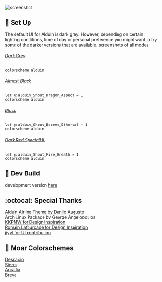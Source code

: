 ![screenshot](https://user-images.githubusercontent.com/11221489/46834965-b52dce80-cd61-11e8-9461-ef54268d295f.png)

:space_invader: Set Up
------
The default UI for Alduin is dark grey. However, depending on certain lighting conditions, time of day or personal preference you might want to try some of the darker versions that are available. [screenshots of all modes](https://github.com/AlessandroYorba/Alduin/issues/5)

###### [Dark Grey](https://user-images.githubusercontent.com/11221489/33703680-040b8230-dade-11e7-80aa-c7bd37e2cdc1.png)
```
colorscheme alduin
```

###### [Almost Black](https://user-images.githubusercontent.com/11221489/33703720-3109e966-dade-11e7-88ed-0699e0b3c6b5.png)
```
let g:alduin_Shout_Dragon_Aspect = 1
colorscheme alduin 
```

###### [Black](https://user-images.githubusercontent.com/11221489/33703746-4d9d4802-dade-11e7-87bd-13cd7eebf2c1.png)
```
let g:alduin_Shout_Become_Ethereal = 1
colorscheme alduin 
```

###### [Dark Red SpecialHL](https://user-images.githubusercontent.com/11221489/33703778-6fb8eb6c-dade-11e7-90ea-538719c16698.png)
```
let g:alduin_Shout_Fire_Breath = 1
colorscheme alduin
```

:crescent_moon: Dev Build
----------------------------
development version [here](https://github.com/AlessandroYorba/Alduin/tree/nightly)

:octocat: Special Thanks
-----------------
[Alduin Airline Theme by Danilo Augusto](https://github.com/danilo-augusto)<br>
[Arch Linux Package by George Angelopoulos](https://github.com/lathan)<br>
[KKPMW for Design Inspiration](https://github.com/KKPMW/moonshine-vim)<br>
[Romain Lafourcade for Design Inspiration](https://github.com/romainl/Apprentice)<br>
[jiyyt for UI contribution](https://github.com/jiyyt)

:octopus: Moar Colorschemes
-------
[Despacio](https://github.com/AlessandroYorba/Despacio)<br>
[Sierra](https://github.com/AlessandroYorba/Sierra)<br>
[Arcadia](https://github.com/AlessandroYorba/Arcadia)<br>
[Breve](https://github.com/AlessandroYorba/Breve)<br>
